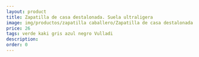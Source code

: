 ```yaml
---
layout: product
title: Zapatilla de casa destalonada. Suela ultraligera
image: img/productos/zapatilla caballero/Zapatilla de casa destalonada. Suela ultraligera=26=verde kaki gris azul negro Vulladi.webp
price: 26
tags: verde kaki gris azul negro Vulladi
description: 
order: 0
---
```

